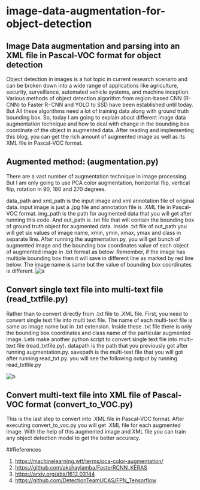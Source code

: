 # image-data-augmentation-for-object-detection
## Image Data augmentation and parsing into an XML file in Pascal-VOC format for object detection

Object detection in images is a hot topic in current research scenario and can be broken down into a wide range of applications like agriculture, security, surveillance, automated vehicle systems, and machine inception. Various methods of object detection algorithm from region-based CNN (R-CNN) to Faster R - CNN and YOLO to SSD have been established until today. But All these algorithms need a lot of training data along with ground truth bounding box. So, today I am going to explain about different image data augmentation technique and how to deal with change in the bounding box coordinate of the object in augmented data. After reading and implementing this blog, you can get the rich amount of augmented image as well as its XML file in Pascal-VOC format.


## Augmented method: (augmentation.py)
There are a vast number of augmentation technique in image processing. But I am only going to use PCA color augmentation, horizontal flip, vertical flip, rotation in 90, 180 and 270 degrees.

data_path and xml_path is the input image and xml annotation file of original data. input image is just a .jpg file and annotation file is .XML file in Pascal-VOC format. img_path is the path for augmented data that you will get after running this code. And out_path is .txt file that will contain the bounding box of ground truth object for augmented data. Inside .txt file of out_path you will get six values of image name, xmin, ymin, xmax, ymax and class in separate line.
After running the augmentation.py, you will get bunch of augmented image and the bounding box coordinates value of each object of augmented image in .txt format as below. Remember, if the image has multiple bounding box then it will save in different line as marked by red line below. The image name is same but the value of bounding box coordinates is different.
![a](https://user-images.githubusercontent.com/26374302/60764236-0684a780-a0c1-11e9-8e4b-ad80e93cac4e.png)

## Convert single text file into multi-text file (read_txtfile.py)
Rather than to convert directly from .txt file to .XML file. First, you need to convert single text file into multi text file. The name of each multi-text file is same as image name but in .txt extension. Inside these .txt file there is only the bounding box coordinates and class name of the particular augmented image. 
Lets make another python script to convert single text file into multi-text file (read_txtfile.py).  datapath is the path that you previously got after running augmentation.py. savepath is the multi-text file that you will got after running read_txt.py. you will see the following output by running read_txtfile.py

![b](https://user-images.githubusercontent.com/26374302/60764314-3bddc500-a0c2-11e9-96ce-db88587d3f89.png)

## Convert multi-text file into XML file of Pascal-VOC format (convert_to_VOC.py)
This is the last step to convert into .XML file in Pascal-VOC format. After executing convert_to_voc.py you will get .XML file for each augmented image. With the help of this augmented image and XML file you can train any object detection model to get the better accuracy.

##References
1) https://machinelearning.wtf/terms/pca-color-augmentation/
2) https://github.com/akshaylamba/FasterRCNN_KERAS
3) https://arxiv.org/abs/1612.03144
4) https://github.com/DetectionTeamUCAS/FPN_Tensorflow

